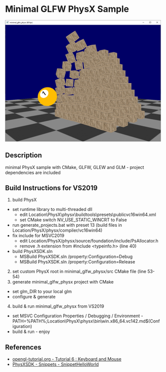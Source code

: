 # Minimal GLFW PhysX Sample

<p align="center"><img src="glfw_physx.png" width="640" /></p>

## Description
minimal PhysX sample with CMake, GLFW, GLEW and GLM - project dependencies are included

## Build Instructions for VS2019
1. build PhysX
  * set runtime library to multi-threaded dll
    * edit Location\PhysX\physx\buildtools\presets\publicvc16win64.xml
    * set CMake switch NV_USE_STATIC_WINCRT to False
  * run generate_projects.bat with preset 13 (build files in Location/PhysX/physx/compiler/vc16win64)
  * fix include for MSVC2019
    * edit Location/PhysX/physx/source/foundation/include/PsAllocator.h
    * remove .h extension from #include <typeinfo.h> (line 40)
  * build PhysXSDK.sln
    * MSBuild PhysXSDK.sln /property:Configuration=Debug
    * MSBuild PhysXSDK.sln /property:Configuration=Release
2. set custom PhysX root in minimal_glfw_physx/src CMake file (line 53-54)
3. generate minimal_glfw_physx project with CMake
  * set glm_DIR to your local glm
  * configure & generate
4. build & run minimal_glfw_physx from VS2019
 * set MSVC Configuration Properties / Debugging / Environment - PATH=%PATH%;Location\PhysX\physx\bin\win.x86_64.vc142.md\$(Configuration)
 * build & run - enjoy

## References
 * [opengl-tutorial.org - Tutorial 6 : Keyboard and Mouse](http://www.opengl-tutorial.org/beginners-tutorials/tutorial-6-keyboard-and-mouse/)
 * [PhysXSDK - Snippets - SnippetHelloWorld](https://docs.nvidia.com/gameworks/content/gameworkslibrary/physx/guide/Manual/HelloWorld.html)
